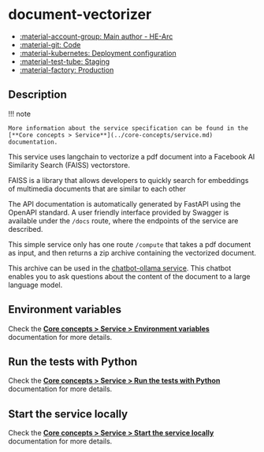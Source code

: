 # document-vectorizer

- [:material-account-group: Main author - HE-Arc](https://www.hes-so.ch/swiss-ai-center/equipe)
- [:material-git: Code](https://github.com/swiss-ai-center/document-vectorizer-service)
- [:material-kubernetes: Deployment configuration](https://github.com/swiss-ai-center/document-vectorizer-service/tree/main/kubernetes)
- [:material-test-tube: Staging](https://document-vectorizer-swiss-ai-center.kube.isc.heia-fr.ch/docs)
- [:material-factory: Production](https://document-vectorizer-service.swiss-ai-center.ch)

## Description

!!! note

    More information about the service specification can be found in the
    [**Core concepts > Service**](../core-concepts/service.md) documentation.

This service uses langchain to vectorize a pdf document into a Facebook AI
Similarity Search (FAISS) vectorstore.

FAISS is a library that allows developers to quickly search for embeddings of
multimedia documents that are similar to each other

The API documentation is automatically generated by FastAPI using the OpenAPI
standard. A user friendly interface provided by Swagger is available under the
`/docs` route, where the endpoints of the service are described.

This simple service only has one route `/compute` that takes a pdf document as
input, and then returns a zip archive containing the vectorized document.

This archive can be used in the
[chatbot-ollama service](../../reference/chatbot-ollama.md/). This chatbot
enables you to ask questions about the content of the document to a large
language model.

## Environment variables

Check the
[**Core concepts > Service > Environment variables**](../core-concepts/service.md#environment-variables)
documentation for more details.

## Run the tests with Python

Check the
[**Core concepts > Service > Run the tests with Python**](../core-concepts/service.md#run-the-tests-with-python)
documentation for more details.

## Start the service locally

Check the
[**Core concepts > Service > Start the service locally**](../core-concepts/service.md#start-the-service-locally)
documentation for more details.
